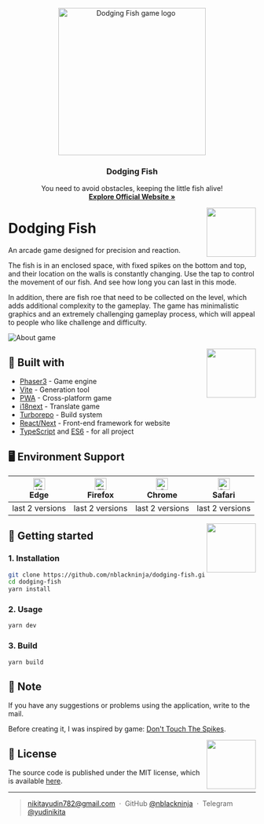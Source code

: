 <p align="center">
  <a href="https://dodging-fish.vercel.app">
    <img src="https://user-images.githubusercontent.com/36636599/181746822-e36796d0-b6fd-4bec-a842-36509e2d2b7a.png" alt="Dodging Fish game logo" width="300">
  </a>
</p>

<h3 align="center">Dodging Fish</h3>

<p align="center">
  You need to avoid obstacles, keeping the little fish alive!
  <br>
  <a href="https://dodging-fish.vercel.app"><strong>Explore Official Website »</strong></a>
</p>

<img align='right' src="https://user-images.githubusercontent.com/36636599/181749573-de4bcda3-ae15-469f-a32c-d772011b6c91.gif" width="100">

# Dodging Fish

An arcade game designed for precision and reaction.

The fish is in an enclosed space, with fixed spikes on the bottom and top, and their location on the walls is constantly changing. Use the tap to control the movement of our fish. And see how long you can last in this mode.

In addition, there are fish roe that need to be collected on the level, which adds additional complexity to the gameplay.
The game has minimalistic graphics and an extremely challenging gameplay process, which will appeal to people who like challenge and difficulty.

![About game](https://user-images.githubusercontent.com/36636599/184531818-f01eebe7-7a6a-4e46-ba9f-85a104603d14.png)

<img align='right' src="https://user-images.githubusercontent.com/36636599/181757754-80294aac-1d87-4e75-97aa-a75daede5de1.gif" width="100">

## 🔨 Built with
- [Phaser3](https://github.com/photonstorm/phaser) - Game engine
- [Vite](https://github.com/vitejs/vite) - Generation tool
- [PWA](https://web.dev/progressive-web-apps/) - Cross-platform game
- [i18next](https://github.com/i18next/i18next) - Translate game
- [Turborepo](https://github.com/vercel/turborepo) - Build system
- [React/Next](https://github.com/vercel/next.js) - Front-end framework for website
- [TypeScript](https://github.com/microsoft/TypeScript) and [ES6](https://github.com/eslint/eslint) - for all project

## 🖥 Environment Support

| [<img src="https://raw.githubusercontent.com/alrra/browser-logos/master/src/edge/edge_48x48.png" alt="IE / Edge" width="24px" height="24px" />](http://godban.github.io/browsers-support-badges/)<br>Edge | [<img src="https://raw.githubusercontent.com/alrra/browser-logos/master/src/firefox/firefox_48x48.png" alt="Firefox" width="24px" height="24px" />](http://godban.github.io/browsers-support-badges/)<br>Firefox | [<img src="https://raw.githubusercontent.com/alrra/browser-logos/master/src/chrome/chrome_48x48.png" alt="Chrome" width="24px" height="24px" />](http://godban.github.io/browsers-support-badges/)<br>Chrome | [<img src="https://raw.githubusercontent.com/alrra/browser-logos/master/src/safari/safari_48x48.png" alt="Safari" width="24px" height="24px" />](http://godban.github.io/browsers-support-badges/)<br>Safari |
| --- | --- | --- | --- |
| last 2 versions | last 2 versions | last 2 versions | last 2 versions |

<img align='right' src="https://user-images.githubusercontent.com/36636599/181864416-3d780ad4-351f-4f69-a349-3e34674896f3.gif" width="100">

## 📝 Getting started

### 1. Installation

```bash
git clone https://github.com/nblackninja/dodging-fish.git
cd dodging-fish
yarn install
```

### 2. Usage

```bash
yarn dev
```

### 3. Build

```bash
yarn build
```

## 💬 Note

If you have any suggestions or problems using the application, write to the
mail.

Before creating it, I was inspired by game: [Don't Touch The Spikes](https://play.google.com/store/apps/details?id=com.ketchapp.donttouchthespikes).

<img align='right' src="https://user-images.githubusercontent.com/36636599/181755960-b2a1b5d4-85f9-49f6-b973-f946fb046819.gif" width="100">

## 🔐 License

The source code is published under the MIT license, which is available [here](LICENSE).

---

> nikitayudin782@gmail.com &nbsp;&middot;&nbsp;
> GitHub [@nblackninja](https://github.com/с) &nbsp;&middot;&nbsp;
> Telegram [@yudinikita](https://t.me/yudinikita)
